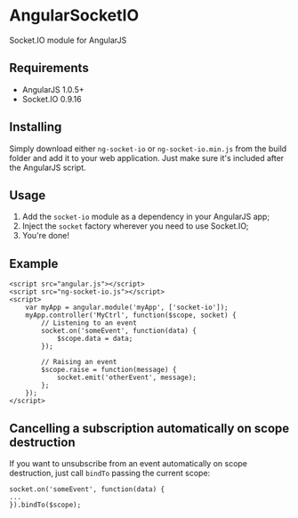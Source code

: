 AngularSocketIO
===========

Socket.IO module for AngularJS

## Requirements

 - AngularJS 1.0.5+
 - Socket.IO 0.9.16

## Installing

Simply download either `ng-socket-io` or `ng-socket-io.min.js` from the build folder and add it to your web application. Just make sure it's included after the AngularJS script.

## Usage

 1. Add the `socket-io` module as a dependency in your AngularJS app;
 2. Inject the `socket` factory wherever you need to use Socket.IO;
 3. You're done!

## Example

    <script src="angular.js"></script>
    <script src="ng-socket-io.js"></script>
    <script>
        var myApp = angular.module('myApp', ['socket-io']);
        myApp.controller('MyCtrl', function($scope, socket) {
            // Listening to an event
            socket.on('someEvent', function(data) {
                $scope.data = data;
            });

            // Raising an event
            $scope.raise = function(message) {            
                socket.emit('otherEvent', message);
            };
        });
    </script>
    
## Cancelling a subscription automatically on scope destruction

If you want to unsubscribe from an event automatically on scope destruction, just call `bindTo` passing the current scope:

    socket.on('someEvent', function(data) {
    ... 
    }).bindTo($scope);
